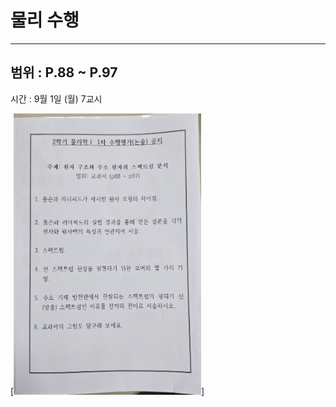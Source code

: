 # 물리 수행

---
범위 : P.88 ~ P.97 
-

시간 :  9월 1일 (월) 7교시

[<img src="posts/images/physic.png" width="300" height="450"/>]